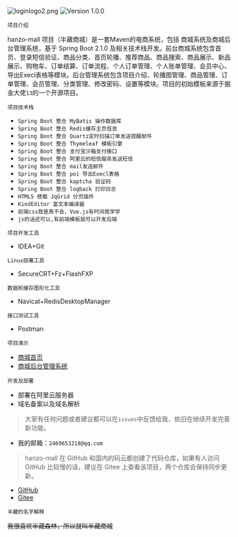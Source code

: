 ![loginlogo2.png](https://img.hacpai.com/file/2020/03/loginlogo2-29dc7fca.png)
![Version 1.0.0](https://img.shields.io/badge/version-1.0.0-yellow.svg)

`项目介绍`

hanzo-mall 项目（半藏商城）是一套Maven的电商系统，包括 商城系统及商城后台管理系统，基于 Spring Boot 2.1.0 及相关技术栈开发。前台商城系统包含首页、登录短信验证、商品分类、首页轮播、推荐商品、商品搜索、商品展示、新品展示、购物车、订单结算、订单流程、个人订单管理、个人账单管理、会员中心、导出Execl表格等模块。后台管理系统包含项目介绍、轮播图管理、商品管理、订单管理、会员管理、分类管理、修改密码、设置等模块。项目的初始模板来源于掘金大佬`13`的一个开源项目。

`项目技术栈`

- `Spring Boot 整合 MyBatis 操作数据库`
- `Spring Boot 整合 Redis缓存主页信息`
- `Spring Boot 整合 Quartz定时扫描订单发送提醒邮件`
- `Spring Boot 整合 Thymeleaf 模板引擎`
- `Spring Boot 整合 支付宝沙箱支付接口 `
- `Spring Boot 整合 阿里云的短信服务发送短信 `
- `Spring Boot 整合 mail发送邮件 `
- `Spring Boot 整合 poi 导出Execl表格 `
- `Spring Boot 整合 kaptcha 验证码 `
- `Spring Boot 整合 logback 打印日志`
- `HTML5 搭载 JqGrid 分页插件`
- `KindEditor 富文本编译器`
- `前端css我是真不会，Vue.js有时间我学学`
- `js的话还可以,有前端模板就可以开发后端`

`项目开发工具`

- IDEA+Git

`Linux部署工具`

- SecureCRT+Fz+FlashFXP

`数据和缓存图形化工具`

- Navicat+RedisDesktopManager

`接口测试工具`

- Postman

`项目演示`

- [商城首页](http://mall.babehome.com:28089/admin)
- [商城后台管理系统](http://mall.babehome.com:28089/index)

`开发及部署`

- 部署在阿里云服务器
- 域名备案以及域名解析

> 大家有任何问题或者建议都可以在`issues`中反馈给我，依旧在继续开发完善新功能。

- 我的邮箱：`2469653218@qq.com`

> hanzo-mall 在 GitHub 和国内的码云都创建了代码仓库，如果有人访问 GitHub 比较慢的话，建议在 Gitee 上查看该项目，两个仓库会保持同步更新。

- [GitHub](https://github.com/Tianhaoy/hanzomall)
- [Gitee](https://github.com/Tianhaoy/hanzomall)

`半藏的名字解释`

~~我很喜欢半藏森林，所以就叫半藏商城~~
